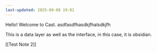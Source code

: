 ```yaml
---
last-updated: 2025-09-08 19:01
---
```

Hello! Welcome to Cast. asdfasdfhasdkjfhalsdkjfh

This is a data layer as well as the interface, in this case, it is obsidian. 

[[Test Note 2]]